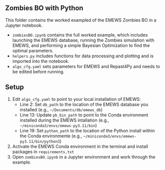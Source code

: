 Zombies BO with Python
----

This folder contains the worked exampled of the EMEWS Zombies BO in a Jupyter notebook.
- `zombiesBO.ipynb` contains the full worked example, which includes launching the EMEWS database, running the Zombies simulation with EMEWS, and performing a simple Bayesian Optimization to find the optimal parameters.
- `helpers.py` includes functions for data processing and plotting and is imported into the notebook.
- `algo_cfg.yaml` sets parameters for EMEWS and Repast4Py and needs to be edited before running.

Setup
----

1. Edit `algo_cfg.yaml` to point to your local installation of EMEWS:
    - Line 2: Set `db_path` to the location of the EMEWS database you installed (e.g., `~/Documents/db/emews_db`)
    - Line 13: Update `pb_bin_path` to point to the Conda environment installed during the EMEWS intallation (e.g., `~/miniconda3/envs/emews-py3.11/bin`)
    - Line 19: Set `python_path` to the location of the Python install within the Conda environmente (e.g., `~/miniconda3/envs/emews-py3.11/bin/python3`)
2. Activate the EMEWS Conda environment in the terminal and install packages in `requirements.txt`
3. Open `zombiesBO.ipynb` in a Jupyter environment and work through the example.


